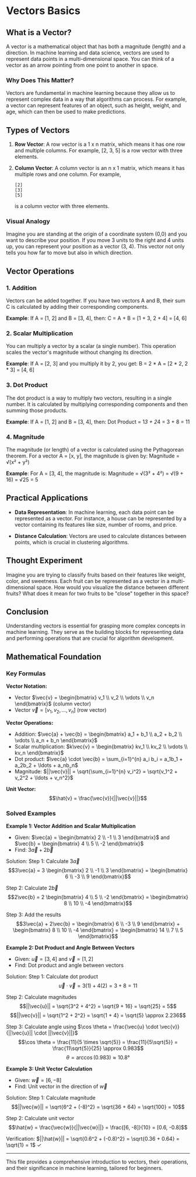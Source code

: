 # Vectors Basics

## What is a Vector?

A vector is a mathematical object that has both a magnitude (length) and a direction. In machine learning and data science, vectors are used to represent data points in a multi-dimensional space. You can think of a vector as an arrow pointing from one point to another in space.

### Why Does This Matter?

Vectors are fundamental in machine learning because they allow us to represent complex data in a way that algorithms can process. For example, a vector can represent features of an object, such as height, weight, and age, which can then be used to make predictions.

## Types of Vectors

1. **Row Vector**: A row vector is a 1 x n matrix, which means it has one row and multiple columns. For example, [2, 3, 5] is a row vector with three elements.

2. **Column Vector**: A column vector is an n x 1 matrix, which means it has multiple rows and one column. For example, 
   ```
   [2]
   [3]
   [5]
   ```
   is a column vector with three elements.

### Visual Analogy

Imagine you are standing at the origin of a coordinate system (0,0) and you want to describe your position. If you move 3 units to the right and 4 units up, you can represent your position as a vector (3, 4). This vector not only tells you how far to move but also in which direction.

## Vector Operations

### 1. Addition

Vectors can be added together. If you have two vectors A and B, their sum C is calculated by adding their corresponding components.

**Example**:
If A = [1, 2] and B = [3, 4], then:
C = A + B = [1 + 3, 2 + 4] = [4, 6]

### 2. Scalar Multiplication

You can multiply a vector by a scalar (a single number). This operation scales the vector's magnitude without changing its direction.

**Example**:
If A = [2, 3] and you multiply it by 2, you get:
B = 2 * A = [2 * 2, 2 * 3] = [4, 6]

### 3. Dot Product

The dot product is a way to multiply two vectors, resulting in a single number. It is calculated by multiplying corresponding components and then summing those products.

**Example**:
If A = [1, 2] and B = [3, 4], then:
Dot Product = 1*3 + 2*4 = 3 + 8 = 11

### 4. Magnitude

The magnitude (or length) of a vector is calculated using the Pythagorean theorem. For a vector A = [x, y], the magnitude is given by:
Magnitude = √(x² + y²)

**Example**:
For A = [3, 4], the magnitude is:
Magnitude = √(3² + 4²) = √(9 + 16) = √25 = 5

## Practical Applications

- **Data Representation**: In machine learning, each data point can be represented as a vector. For instance, a house can be represented by a vector containing its features like size, number of rooms, and price.

- **Distance Calculation**: Vectors are used to calculate distances between points, which is crucial in clustering algorithms.

## Thought Experiment

Imagine you are trying to classify fruits based on their features like weight, color, and sweetness. Each fruit can be represented as a vector in a multi-dimensional space. How would you visualize the distance between different fruits? What does it mean for two fruits to be "close" together in this space?

## Conclusion

Understanding vectors is essential for grasping more complex concepts in machine learning. They serve as the building blocks for representing data and performing operations that are crucial for algorithm development.

## Mathematical Foundation

### Key Formulas

**Vector Notation:**
- Vector $\vec{v} = \begin{bmatrix} v_1 \\ v_2 \\ \vdots \\ v_n \end{bmatrix}$ (column vector)
- Vector $\vec{v} = [v_1, v_2, \ldots, v_n]$ (row vector)

**Vector Operations:**
- Addition: $\vec{a} + \vec{b} = \begin{bmatrix} a_1 + b_1 \\ a_2 + b_2 \\ \vdots \\ a_n + b_n \end{bmatrix}$
- Scalar multiplication: $k\vec{v} = \begin{bmatrix} kv_1 \\ kv_2 \\ \vdots \\ kv_n \end{bmatrix}$
- Dot product: $\vec{a} \cdot \vec{b} = \sum_{i=1}^{n} a_i b_i = a_1b_1 + a_2b_2 + \ldots + a_nb_n$
- Magnitude: $||\vec{v}|| = \sqrt{\sum_{i=1}^{n} v_i^2} = \sqrt{v_1^2 + v_2^2 + \ldots + v_n^2}$

**Unit Vector:**
$$\hat{v} = \frac{\vec{v}}{||\vec{v}||}$$

### Solved Examples

**Example 1: Vector Addition and Scalar Multiplication**
- Given: $\vec{a} = \begin{bmatrix} 2 \\ -1 \\ 3 \end{bmatrix}$ and $\vec{b} = \begin{bmatrix} 4 \\ 5 \\ -2 \end{bmatrix}$
- Find: $3\vec{a} + 2\vec{b}$

Solution:
Step 1: Calculate $3\vec{a}$
$$3\vec{a} = 3 \begin{bmatrix} 2 \\ -1 \\ 3 \end{bmatrix} = \begin{bmatrix} 6 \\ -3 \\ 9 \end{bmatrix}$$

Step 2: Calculate $2\vec{b}$
$$2\vec{b} = 2 \begin{bmatrix} 4 \\ 5 \\ -2 \end{bmatrix} = \begin{bmatrix} 8 \\ 10 \\ -4 \end{bmatrix}$$

Step 3: Add the results
$$3\vec{a} + 2\vec{b} = \begin{bmatrix} 6 \\ -3 \\ 9 \end{bmatrix} + \begin{bmatrix} 8 \\ 10 \\ -4 \end{bmatrix} = \begin{bmatrix} 14 \\ 7 \\ 5 \end{bmatrix}$$

**Example 2: Dot Product and Angle Between Vectors**
- Given: $\vec{u} = [3, 4]$ and $\vec{v} = [1, 2]$
- Find: Dot product and angle between vectors

Solution:
Step 1: Calculate dot product
$$\vec{u} \cdot \vec{v} = 3(1) + 4(2) = 3 + 8 = 11$$

Step 2: Calculate magnitudes
$$||\vec{u}|| = \sqrt{3^2 + 4^2} = \sqrt{9 + 16} = \sqrt{25} = 5$$
$$||\vec{v}|| = \sqrt{1^2 + 2^2} = \sqrt{1 + 4} = \sqrt{5} \approx 2.236$$

Step 3: Calculate angle using $\cos \theta = \frac{\vec{u} \cdot \vec{v}}{||\vec{u}|| \cdot ||\vec{v}||}$
$$\cos \theta = \frac{11}{5 \times \sqrt{5}} = \frac{11}{5\sqrt{5}} = \frac{11\sqrt{5}}{25} \approx 0.983$$
$$\theta = \arccos(0.983) \approx 10.8°$$

**Example 3: Unit Vector Calculation**
- Given: $\vec{w} = [6, -8]$
- Find: Unit vector in the direction of $\vec{w}$

Solution:
Step 1: Calculate magnitude
$$||\vec{w}|| = \sqrt{6^2 + (-8)^2} = \sqrt{36 + 64} = \sqrt{100} = 10$$

Step 2: Calculate unit vector
$$\hat{w} = \frac{\vec{w}}{||\vec{w}||} = \frac{[6, -8]}{10} = [0.6, -0.8]$$

Verification: $||\hat{w}|| = \sqrt{0.6^2 + (-0.8)^2} = \sqrt{0.36 + 0.64} = \sqrt{1} = 1$ ✓

---

This file provides a comprehensive introduction to vectors, their operations, and their significance in machine learning, tailored for beginners.